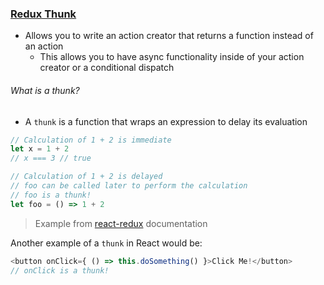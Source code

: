 ### [Redux Thunk](https://github.com/gaearon/redux-thunk)

- Allows you to write an action creator that returns a function instead of an action
  - This allows you to have async functionality inside of your action creator or a conditional dispatch

###### What is a thunk?
- A `thunk` is a function that wraps an expression to delay its evaluation
```js
// Calculation of 1 + 2 is immediate
let x = 1 + 2 
// x === 3 // true

// Calculation of 1 + 2 is delayed
// foo can be called later to perform the calculation
// foo is a thunk!
let foo = () => 1 + 2
```
> Example from [react-redux](https://github.com/gaearon/redux-thunk) documentation

Another example of a `thunk` in React would be:
```js
<button onClick={ () => this.doSomething() }>Click Me!</button>
// onClick is a thunk!
```


